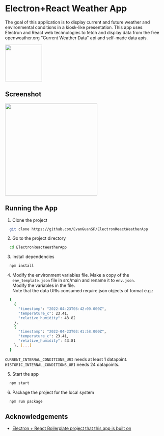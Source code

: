 
# Electron+React Weather App

The goal of this application is to display current and future weather and environmental conditions in a kiosk-like presentation.
This app uses Electron and React web technologies to fetch and display data from the free openweather.org "Current Weather Data" api and self-made data apis.  

<img src="https://evanguan.com/img/ERWA.png"  width="120" height="120">  

## Screenshot

<img src="https://evanguan.com/img/ElectronWeatherApp.png" height="300">

## Running the App

1) Clone the project

```bash
  git clone https://github.com/EvanGuanSF/ElectronReactWeatherApp
```

2) Go to the project directory

```bash
  cd ElectronReactWeatherApp
```

3) Install dependencies

```bash
  npm install
```

4) Modify the environment variables file.
Make a copy of the `env_template.json` file in src/main and rename it to `env.json`.  
Modify the variables in the file.  
Note that the data URIs consumed require json objects of format e.g.:
```bash
  {
    {
      "timestamp": "2022-04-23T03:42:00.000Z",
      "temperature_c": 23.41,
      "relative_humidity": 43.82
    },
    {
      "timestamp": "2022-04-23T03:41:58.000Z",
      "temperature_c": 23.41,
      "relative_humidity": 43.81
    }, [...]
  }
```
`CURRENT_INTERNAL_CONDITIONS_URI` needs at least 1 datapoint.  
`HISTORIC_INTERNAL_CONDITIONS_URI` needs 24 datapoints.

5) Start the app

```bash
  npm start
```

6) Package the project for the local system

```bash
  npm run package
```

## Acknowledgements

 - [Electron + React Boilerplate project that this app is built on](https://github.com/electron-react-boilerplate/electron-react-boilerplate)
